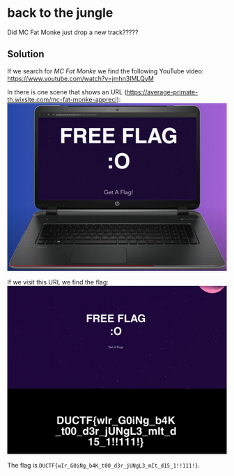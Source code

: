 # back to the jungle
Did MC Fat Monke just drop a new track?????

## Solution
If we search for _MC Fat Monke_ we find the following YouTube video: https://www.youtube.com/watch?v=jmhn3IMLQyM

In there is one scene that shows an URL (https://average-primate-th.wixsite.com/mc-fat-monke-appreci):
![URL](./images/back_to_the_jungle/url.png)

If we visit this URL we find the flag:
![Flag](./images/back_to_the_jungle/flag.png)

The flag is `DUCTF{wIr_G0iNg_b4K_t00_d3r_jUNgL3_mIt_d15_1!!111!}`.
